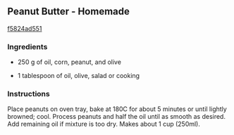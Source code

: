 ## Peanut Butter - Homemade

[f5824ad551](http://www.food.com/recipe/peanut-butter-homemade-59737)

### Ingredients

 - 250 g of oil, corn, peanut, and olive

 - 1 tablespoon of oil, olive, salad or cooking

### Instructions

Place peanuts on oven tray, bake at 180C for about 5 minutes or until lightly browned; cool. Process peanuts and half the oil until as smooth as desired. Add remaining oil if mixture is too dry. Makes about 1 cup (250ml).